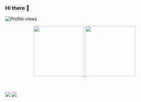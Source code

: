 ### Hi there 👋

<!--
**gcpbarbudo/gcpbarbudo** is a ✨ _special_ ✨ repository because its `README.md` (this file) appears on your GitHub profile.

Here are some ideas to get you started:

- 🔭 I’m currently working on ...
- 🌱 I’m currently learning ...
- 👯 I’m looking to collaborate on ...
- 🤔 I’m looking for help with ...
- 💬 Ask me about ...
- 📫 How to reach me: ...
- 😄 Pronouns: ...
- ⚡ Fun fact: ...
-->
<p align="left"> <img src="https://komarev.com/ghpvc/?username=gcpbarbudo&color=red" alt="Profile views" /> </p>

<div align="center">
  <a href="https://github.com/gcpbarbudo">
  <img height="160em" src="https://github-readme-stats.vercel.app/api?username=gcpbarbudo&show_icons=true&theme=dark&include_all_commits=true&count_private=true"/>
  <img height="160em" src="https://github-readme-stats.vercel.app/api/top-langs/?username=gcpbarbudo&layout=compact&langs_count=7&theme=dark"/>
</div>
  <div style="display: inline_block"><br>
  </div>
  
  ##
  
  <div>
  <a href="https://www.instagram.com/gcpbarbudo/" target="_blank"><img src="https://img.shields.io/badge/-Instagram-%23E4405F?style=for-the-badge&logo=instagram&logoColor=white" target="_blank"></a>
  <a href="https://www.linkedin.com/in/gcpbarbudo/" target="_blank"><img src="https://img.shields.io/badge/-LinkedIn-%230077B5?style=for-the-badge&logo=linkedin&logoColor=white" target="_blank"></a> 
    

 
</div>
